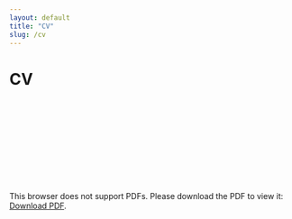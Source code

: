 ```yaml
---
layout: default
title: "CV"
slug: /cv
---
```


# CV

<object data="{{ site.baseurl }}/20240718_CV_chloe.pdf" type="application/pdf" width="800px" height="800px">
    <embed src="{{ site.baseurl }}/20240718_CV_chloe.pdf">
        <p>This browser does not support PDFs. Please download the PDF to view it: <a href="{{ site.baseurl }}/20240718_CV_chloe.pdff">Download PDF</a>.</p>
    </embed>
</object>

